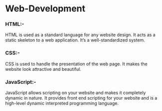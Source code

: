 # Web-Development
### HTML:-
HTML is used as a standard language for any website design. It acts as a static skeleton to a web application. It’s a well-standardized system.
### CSS:-
CSS is used to handle the presentation of the web page. It makes the website look attractive and beautiful.
### JavaScript:-
JavaScript allows scripting on your website and makes it completely dynamic in nature. 
It provides front end scripting for your website and is a high-level dynamic interpreted programming language.
